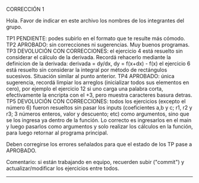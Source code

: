CORRECCIÓN 1

Hola. Favor de indicar en este archivo los nombres de los integrantes del grupo. 

TP1 PENDIENTE: podes subirlo en el formato que te resulte más cómodo.
TP2 APROBADO: sin correcciones ni sugerencias. Muy buenos programas.
TP3 DEVOLUCIÓN CON CORRECCIONES: el ejercicio 4 está resuelto sin considerar el cálculo de la derivada. Recordá rehacerlo mediante la definicion de la derivada: derivada = dy/dx, dy = f(x+dx) - f(x)
                               el ejercicio 6 está resuelto sin considerar la integral por método de rectángulos sucesivos. Situación similar al punto anterior.
TP4 APROBADO: única sugerencia, recordá limpiar los arreglos (inicializar todos sus elementos en cero), por ejemplo el ejercicio 12 si uno carga una palabra corta, efectivamente la encripta con el +3, 
pero muestra caracteres basura detras.
TP5 DEVOLUCIÓN CON CORRECCIONES: todos los ejercicios (excepto el número 6) fueron resueltos sin pasar los inputs (coeficientes a,b y c; r1, r2 y r3; 3 números enteros, valor y descuento; etc) como argumentos, 
sino que se los ingresa ya dentro de la función. Lo correcto es ingresarlos en el main y luego pasarlos como argumentos y solo realizar los cálculos en la función, para luego retornar al programa principal.
                                 

Deben corregirse los errores señalados para que el estado de los TP pase a APROBADO. 

Comentario: si están trabajando en equipo, recuerden subir ("commit") y actualizar/modificar los ejercicios entre todos.



-------------------------------------------------------------------------------------------------------------------------------------------------------------------------------------------------------------------
